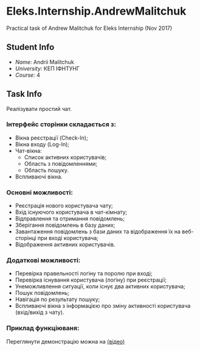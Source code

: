# Eleks.Internship.AndrewMalitchuk
Practical task of Andrew Malitchuk for Eleks Internship (Nov 2017)
## Student Info
* *Name:* Andrii Malitchuk
* *University:* КЕП ІФНТУНГ
* *Course:* 4
## Task Info
Реалізувати простий чат.

### Інтерфейс сторінки складається з:
* Вікна реєстрації (Check-In);
* Вікна входу (Log-In);
* Чат-вікна:
    * Список активних користувачів;
    * Область з повідомленнями;
    * Область пошуку.
* Вспливаючі вікна.


### Основні можливості:
* Реєстрація нового користувача чату;
* Вхід існуючого користувача в чат-кімнату;
* Відправлення та отримання повідомлень;
* Зберігання повідомлень в базу даних;
* Завантаження повідомлень з бази даних та відображення їх на веб-сторінці при вході користувача;
* Відображення активних користувачів.

### Додаткові можливості:
* Перевірка правельності логіну та поролю при вході;
* Перевірка існування користувача (логіну) при реєстрації;
* Унеможливлення ситуації, коли існує два активних користувача;
* Пошук повідомлень;
* Навігація по результату пошуку;
* Вспливаючі вікна з інформацією про зміну активності користувача (вхід/вихід з чату).

### Приклад функціюваня:
Переглянути демонстрацію можна на [(відео)](https://github.com/AndrewMalitchuk/Eleks.Internship.AndrewMalitchuk/blob/master/Readme/Простий%20чат%20додаток.mp4 "Демонстрація")
